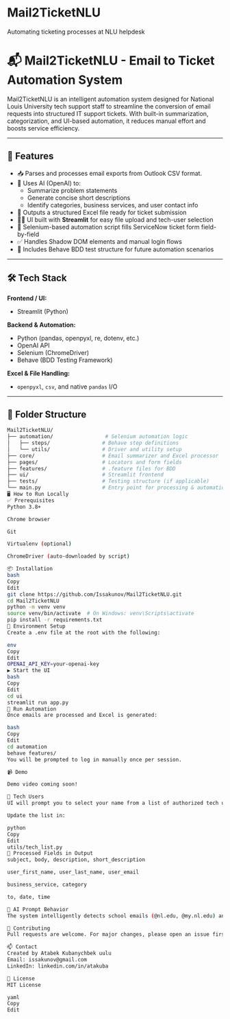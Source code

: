 # Mail2TicketNLU
Automating ticketing processes at NLU helpdesk

# 📬 Mail2TicketNLU - Email to Ticket Automation System

Mail2TicketNLU is an intelligent automation system designed for National Louis University tech support staff to streamline the conversion of email requests into structured IT support tickets. With built-in summarization, categorization, and UI-based automation, it reduces manual effort and boosts service efficiency.

---

## 🚀 Features

- 📥 Parses and processes email exports from Outlook CSV format.
- 🧠 Uses AI (OpenAI) to:
  - Summarize problem statements
  - Generate concise short descriptions
  - Identify categories, business services, and user contact info
- 📁 Outputs a structured Excel file ready for ticket submission
- 🧑‍💻 UI built with **Streamlit** for easy file upload and tech-user selection
- 🤖 Selenium-based automation script fills ServiceNow ticket form field-by-field
- ✅ Handles Shadow DOM elements and manual login flows
- 🧪 Includes Behave BDD test structure for future automation scenarios

---

## 🛠️ Tech Stack

**Frontend / UI:**
- Streamlit (Python)

**Backend & Automation:**
- Python (pandas, openpyxl, re, dotenv, etc.)
- OpenAI API
- Selenium (ChromeDriver)
- Behave (BDD Testing Framework)

**Excel & File Handling:**
- `openpyxl`, `csv`, and native `pandas` I/O

---

## 📂 Folder Structure

```bash
Mail2TicketNLU/
├── automation/                 # Selenium automation logic
│   ├── steps/                 # Behave step definitions
│   └── utils/                 # Driver and utility setup
├── core/                      # Email summarizer and Excel processor
├── pages/                     # Locators and form fields
├── features/                  # .feature files for BDD
├── ui/                        # Streamlit frontend
├── tests/                     # Testing structure (if applicable)
└── main.py                    # Entry point for processing & automation
🖥️ How to Run Locally
✅ Prerequisites
Python 3.8+

Chrome browser

Git

Virtualenv (optional)

ChromeDriver (auto-downloaded by script)

📦 Installation
bash
Copy
Edit
git clone https://github.com/Issakunov/Mail2TicketNLU.git
cd Mail2TicketNLU
python -m venv venv
source venv/bin/activate  # On Windows: venv\Scripts\activate
pip install -r requirements.txt
🔑 Environment Setup
Create a .env file at the root with the following:

env
Copy
Edit
OPENAI_API_KEY=your-openai-key
▶️ Start the UI
bash
Copy
Edit
cd ui
streamlit run app.py
🧪 Run Automation
Once emails are processed and Excel is generated:

bash
Copy
Edit
cd automation
behave features/
You will be prompted to log in manually once per session.

📹 Demo

Demo video coming soon!

👤 Tech Users
UI will prompt you to select your name from a list of authorized tech users.

Update the list in:

python
Copy
Edit
utils/tech_list.py
📧 Processed Fields in Output
subject, body, description, short_description

user_first_name, user_last_name, user_email

business_service, category

to, date, time

🧠 AI Prompt Behavior
The system intelligently detects school emails (@nl.edu, @my.nl.edu) and uses personal ones if needed. It ensures names, categories, and summaries are clearly generated even from raw messy email threads.

🤝 Contributing
Pull requests are welcome. For major changes, please open an issue first to discuss what you would like to change.

📫 Contact
Created by Atabek Kubanychbek uulu
Email: issakunov@gmail.com
LinkedIn: linkedin.com/in/atakuba

📄 License
MIT License

yaml
Copy
Edit

